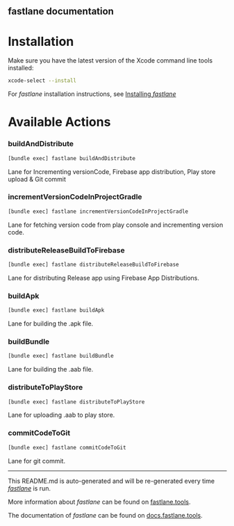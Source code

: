 fastlane documentation
----

# Installation

Make sure you have the latest version of the Xcode command line tools installed:

```sh
xcode-select --install
```

For _fastlane_ installation instructions, see [Installing _fastlane_](https://docs.fastlane.tools/#installing-fastlane)

# Available Actions

### buildAndDistribute

```sh
[bundle exec] fastlane buildAndDistribute
```

Lane for Incrementing versionCode, Firebase app distribution, Play store upload & Git commit

### incrementVersionCodeInProjectGradle

```sh
[bundle exec] fastlane incrementVersionCodeInProjectGradle
```

Lane for fetching version code from play console and incrementing version code.

### distributeReleaseBuildToFirebase

```sh
[bundle exec] fastlane distributeReleaseBuildToFirebase
```

Lane for distributing Release app using Firebase App Distributions.

### buildApk

```sh
[bundle exec] fastlane buildApk
```

Lane for building the .apk file.

### buildBundle

```sh
[bundle exec] fastlane buildBundle
```

Lane for building the .aab file.

### distributeToPlayStore

```sh
[bundle exec] fastlane distributeToPlayStore
```

Lane for uploading .aab to play store.

### commitCodeToGit

```sh
[bundle exec] fastlane commitCodeToGit
```

Lane for git commit.

----

This README.md is auto-generated and will be re-generated every time [_fastlane_](https://fastlane.tools) is run.

More information about _fastlane_ can be found on [fastlane.tools](https://fastlane.tools).

The documentation of _fastlane_ can be found on [docs.fastlane.tools](https://docs.fastlane.tools).
